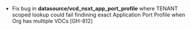 * Fix bug in **datasource/vcd_nsxt_app_port_profile** where TENANT scoped lookup could fail
  findining exact Application Port Profile when Org has multiple VDCs [GH-812]